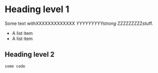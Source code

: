 # Heading level 1 
 
 Some text withXXXXXXXXXXXXX *YYYYYYYYYstrong* ZZZZZZZZZstuff.
 
- A list item 
- A list item 
 
## Heading level 2 
 
```js 
some code 
``` 
 
